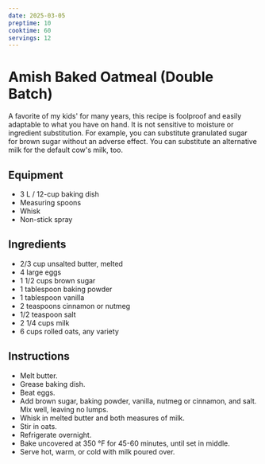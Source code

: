 ```yaml
---
date: 2025-03-05  
preptime: 10
cooktime: 60
servings: 12
---
```


# Amish Baked Oatmeal (Double Batch)

A favorite of my kids' for many years, this recipe is foolproof and easily
adaptable to what you have on hand. It is not sensitive to moisture or
ingredient substitution. For example, you can substitute granulated sugar for
brown sugar without an adverse effect. You can substitute an alternative milk
for the default cow's milk, too.

## Equipment
  - 3&nbsp;L / 12-cup baking dish
  - Measuring spoons
  - Whisk
  - Non-stick spray

## Ingredients
  - 2/3 cup unsalted butter, melted
  - 4 large eggs
  - 1 1/2 cups brown sugar
  - 1 tablespoon baking powder
  - 1 tablespoon vanilla
  - 2 teaspoons cinnamon or nutmeg
  - 1/2 teaspoon salt
  - 2 1/4 cups milk
  - 6 cups rolled oats, any variety

## Instructions
  - Melt butter.
  - Grease baking dish.
  - Beat eggs.
  - Add brown sugar, baking powder, vanilla, nutmeg or cinnamon, and salt. Mix well, leaving no lumps.
  - Whisk in melted butter and both measures of milk.
  - Stir in oats.
  - Refrigerate overnight.
  - Bake uncovered at 350&nbsp;&deg;F for 45-60 minutes, until set in middle.
  - Serve hot, warm, or cold with milk poured over.
